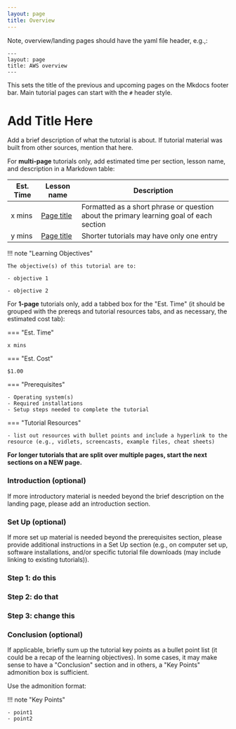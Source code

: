 ```yaml
---
layout: page
title: Overview
---
```


Note, overview/landing pages should have the yaml file header, e.g.,:
```
---
layout: page
title: AWS overview
---
```
This sets the title of the previous and upcoming pages on the Mkdocs footer bar.
Main tutorial pages can start with the `#` header style.


# Add Title Here

Add a brief description of what the tutorial is about. If tutorial material was built from other sources, mention that here.

For **multi-page** tutorials only, add estimated time per section, lesson name, and description in a Markdown table:

Est. Time | Lesson name | Description
--- | --- | ---
x mins | [Page title](path/to/page) | Formatted as a short phrase or question about the primary learning goal of each section
y mins | [Page title](path/to/page) | Shorter tutorials may have only one entry

!!! note "Learning Objectives"

    The objective(s) of this tutorial are to:

    - objective 1

    - objective 2

For **1-page** tutorials only, add a tabbed box for the "Est. Time" (it should be grouped with the prereqs and tutorial resources tabs, and as necessary, the estimated cost tab):

=== "Est. Time"

    x mins

=== "Est. Cost"

    $1.00

=== "Prerequisites"

    - Operating system(s)
    - Required installations
    - Setup steps needed to complete the tutorial

=== "Tutorial Resources"

    - list out resources with bullet points and include a hyperlink to the resource (e.g., vidlets, screencasts, example files, cheat sheets)


**For longer tutorials that are split over multiple pages, start the next sections on a NEW page.**

### Introduction (optional)

If more introductory material is needed beyond the brief description on the landing page, please add an introduction section.

### Set Up (optional)

If more set up material is needed beyond the prerequisites section, please provide additional instructions in a Set Up section (e.g., on computer set up, software installations, and/or specific tutorial file downloads (may include linking to existing tutorials)).

### Step 1: do this

### Step 2: do that

### Step 3: change this

### Conclusion (optional)

If applicable, briefly sum up the tutorial key points as a bullet point list (it could be a recap of the learning objectives). In some cases, it may make sense to have a "Conclusion" section and in others, a "Key Points" admonition box is sufficient.

Use the admonition format:

!!! note "Key Points"

    - point1
    - point2
